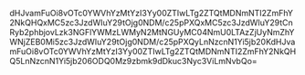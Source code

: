 dHJvamFuOi8vOTc0YWVhYzMtYzI3Yy00ZTIwLTg2ZTQtMDNmNTI2ZmFhY2NkQHQxMC5zc3JzdWIuY29tOjg0NDM/c25pPXQxMC5zc3JzdWIuY29tCnRyb2phbjovLzk3NGFlYWMzLWMyN2MtNGUyMC04NmU0LTAzZjUyNmZhYWNjZEB0Mi5zc3JzdWIuY29tOjg0NDM/c25pPXQyLnNzcnN1Yi5jb20KdHJvamFuOi8vOTc0YWVhYzMtYzI3Yy00ZTIwLTg2ZTQtMDNmNTI2ZmFhY2NkQHQ5LnNzcnN1Yi5jb206ODQ0Mz9zbmk9dDkuc3Nyc3ViLmNvbQo=